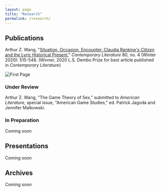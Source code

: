 ```yaml
---
layout: page
title: "Research"
permalink: /research/
---
```


## Publications

Arthur Z. Wang, "[Situation, Occasion, Encounter: Claudia Rankine's _Citizen_ and the Lyric Historical Present](https://muse.jhu.edu/article/773070)," _Contemporary Literature_ 80, no. 4 (Winter 2020): 515-548. (Winner, 2020 L.S. Dembo Prize for best article published in _Contemporary Literature_)

![First Page](../images/CL-article-first-page.png)

### Under Review
Arthur Z. Wang, "The Game Theory of Sex," submitted to _American Literature_, special issue, "American Game Studies," ed. Patrick Jagoda and Jennifer Malkowski.

### In Preparation
Coming soon

## Presentations
Coming soon

## Archives
Coming soon
